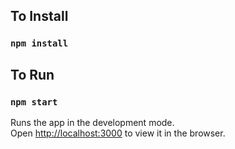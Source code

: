 ## To Install

### `npm install`

## To Run

### `npm start`

Runs the app in the development mode.\
Open [http://localhost:3000](http://localhost:3000) to view it in the browser.
